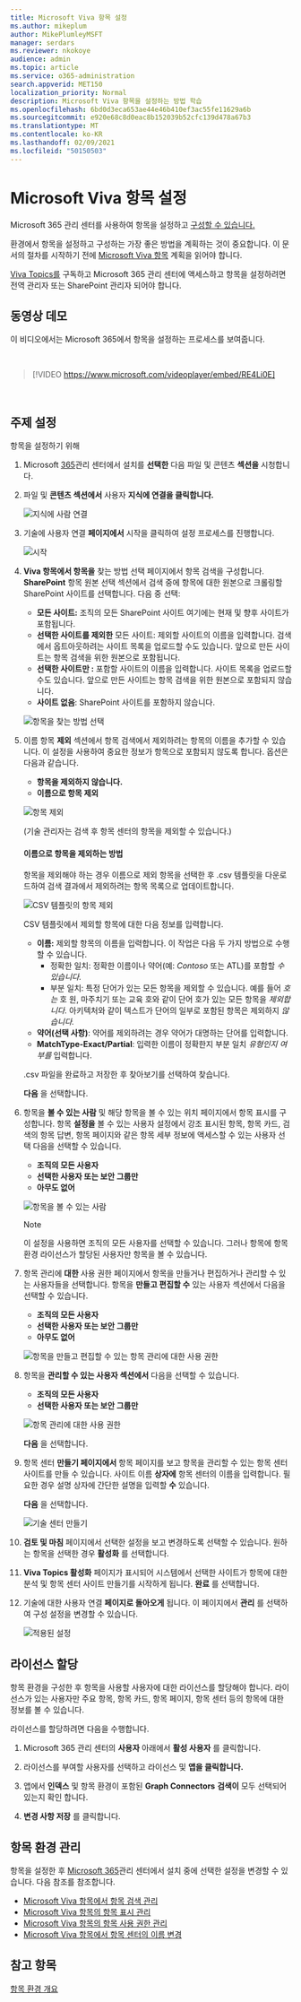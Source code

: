```yaml
---
title: Microsoft Viva 항목 설정
ms.author: mikeplum
author: MikePlumleyMSFT
manager: serdars
ms.reviewer: nkokoye
audience: admin
ms.topic: article
ms.service: o365-administration
search.appverid: MET150
localization_priority: Normal
description: Microsoft Viva 항목을 설정하는 방법 학습
ms.openlocfilehash: 6bd0d3eca653ae44e46b410ef3ac55fe11629a6b
ms.sourcegitcommit: e920e68c8d0eac8b152039b52cfc139d478a67b3
ms.translationtype: MT
ms.contentlocale: ko-KR
ms.lasthandoff: 02/09/2021
ms.locfileid: "50150503"
---
```

# <a name="set-up-microsoft-viva-topics"></a>Microsoft Viva 항목 설정

Microsoft 365 관리 센터를 사용하여 항목을 설정하고 [구성할 수 있습니다.](topic-experiences-overview.md) 

환경에서 항목을 설정하고 구성하는 가장 좋은 방법을 계획하는 것이 중요합니다. 이 문서의 절차를 시작하기 전에 [Microsoft Viva 항목](plan-topic-experiences.md) 계획을 읽어야 합니다.

[Viva Topics를](https://www.microsoft.com/microsoft-viva/topics) 구독하고 Microsoft 365 관리 센터에 액세스하고 항목을 설정하려면 전역 관리자 또는 SharePoint 관리자 되어야 합니다.

## <a name="video-demonstration"></a>동영상 데모

이 비디오에서는 Microsoft 365에서 항목을 설정하는 프로세스를 보여줍니다.

<br>

> [!VIDEO https://www.microsoft.com/videoplayer/embed/RE4Li0E]  

<br>

## <a name="set-up-topics"></a>주제 설정

항목을 설정하기 위해

1. Microsoft [365](https://admin.microsoft.com)관리 센터에서 설치를 **선택한** 다음 파일 및 콘텐츠 **섹션을** 시청합니다.
2. 파일 및 **콘텐츠 섹션에서** 사용자 **지식에 연결을 클릭합니다.**

    ![지식에 사람 연결](../media/admin-org-knowledge-options.png) 

3. 기술에 사용자 연결 **페이지에서**  시작을 클릭하여 설정 프로세스를 진행합니다.

    ![시작](../media/k-get-started.png) 

4. **Viva 항목에서 항목을** 찾는 방법 선택 페이지에서 항목 검색을 구성합니다. **SharePoint** 항목 원본 선택 섹션에서 검색 중에 항목에 대한 원본으로 크롤링할 SharePoint 사이트를 선택합니다. 다음 중 선택:
    - **모든 사이트:** 조직의 모든 SharePoint 사이트 여기에는 현재 및 향후 사이트가 포함됩니다.
    - **선택한 사이트를 제외한** 모든 사이트: 제외할 사이트의 이름을 입력합니다.  검색에서 옵트아웃하려는 사이트 목록을 업로드할 수도 있습니다. 앞으로 만든 사이트는 항목 검색을 위한 원본으로 포함됩니다. 
    - **선택한 사이트만 :** 포함할 사이트의 이름을 입력합니다. 사이트 목록을 업로드할 수도 있습니다. 앞으로 만든 사이트는 항목 검색을 위한 원본으로 포함되지 않습니다.
    - **사이트 없음**: SharePoint 사이트를 포함하지 않습니다.

    ![항목을 찾는 방법 선택](../media/ksetup1.png) 
   
5. 이름 항목 **제외** 섹션에서 항목 검색에서 제외하려는 항목의 이름을 추가할 수 있습니다. 이 설정을 사용하여 중요한 정보가 항목으로 포함되지 않도록 합니다. 옵션은 다음과 같습니다.
    - **항목을 제외하지 않습니다.** 
    - **이름으로 항목 제외**

    ![항목 제외](../media/topics-excluded-by-name.png) 

    (기술 관리자는 검색 후 항목 센터의 항목을 제외할 수 있습니다.)

    #### <a name="how-to-exclude-topics-by-name"></a>이름으로 항목을 제외하는 방법    

    항목을 제외해야 하는 경우 이름으로 제외 항목을 선택한 후 .csv 템플릿을 다운로드하여 검색 결과에서 제외하려는 항목 목록으로 업데이트합니다.

    ![CSV 템플릿의 항목 제외](../media/exclude-topics-csv.png) 

    CSV 템플릿에서 제외할 항목에 대한 다음 정보를 입력합니다.

    - **이름:** 제외할 항목의 이름을 입력합니다. 이 작업은 다음 두 가지 방법으로 수행할 수 있습니다.
        - 정확한 일치: 정확한 이름이나 약어(예: *Contoso* 또는 ATL)를 포함할 *수 있습니다.*
        - 부분 일치: 특정 단어가 있는 모든 항목을 제외할 수 있습니다.  예를 들어 *호는* 호 원, 마주치기 또는 교육 호와 같이 단어 호가 있는 모든 항목을 *제외합니다.*  아키텍처와 같이 텍스트가 단어의 일부로 포함된 항목은 제외하지 *않습니다.*
    - **약어(선택 사항)**: 약어를 제외하려는 경우 약어가 대명하는 단어를 입력합니다.
    - **MatchType-Exact/Partial**: 입력한 이름이 정확한지 부분 일치 *유형인지* *여부를* 입력합니다.

    .csv 파일을 완료하고 저장한 후 찾아보기를 선택하여 찾습니다. 
    
    **다음** 을 선택합니다.

6. 항목을 **볼 수 있는 사람** 및 해당 항목을 볼 수 있는 위치 페이지에서 항목 표시를 구성합니다. 항목 **설정을** 볼 수 있는 사용자 설정에서 강조 표시된 항목, 항목 카드, 검색의 항목 답변, 항목 페이지와 같은 항목 세부 정보에 액세스할 수 있는 사용자 선택 다음을 선택할 수 있습니다.
    - **조직의 모든 사용자**
    - **선택한 사용자 또는 보안 그룹만**
    - **아무도 없어**

    ![항목을 볼 수 있는 사람](../media/ksetup2.png)  

    > [!Note] 
    > 이 설정을 사용하면 조직의 모든 사용자를 선택할 수 있습니다. 그러나 항목에 항목 환경 라이선스가 할당된 사용자만 항목을 볼 수 있습니다.

7. 항목 관리에 **대한** 사용 권한 페이지에서 항목을 만들거나 편집하거나 관리할 수 있는 사용자들을 선택합니다. 항목을 **만들고 편집할 수** 있는 사용자 섹션에서 다음을 선택할 수 있습니다.
    - **조직의 모든 사용자**
    - **선택한 사용자 또는 보안 그룹만**
    - **아무도 없어**

    ![항목을 만들고 편집할 수 있는 항목 관리에 대한 사용 권한](../media/ksetup3.png) 

8. 항목을 **관리할 수 있는 사용자 섹션에서** 다음을 선택할 수 있습니다.
    - **조직의 모든 사용자**
    - **선택한 사용자 또는 보안 그룹만**

    ![항목 관리에 대한 사용 권한](../media/km-setup-create-edit-topics.png) 

    **다음** 을 선택합니다.

9. 항목 센터 **만들기 페이지에서** 항목 페이지를 보고 항목을 관리할 수 있는 항목 센터 사이트를 만들 수 있습니다. 사이트 이름 **상자에** 항목 센터의 이름을 입력합니다. 필요한 경우 설명 상자에 간단한 설명을 입력할 **수** 있습니다. 

   **다음** 을 선택합니다.

   ![기술 센터 만들기](../media/ksetup4.png)  

10. **검토 및 마침** 페이지에서 선택한 설정을 보고 변경하도록 선택할 수 있습니다. 원하는 항목을 선택한 경우 **활성화** 를 선택합니다.

11. **Viva Topics 활성화** 페이지가 표시되어 시스템에서 선택한 사이트가 항목에 대한 분석 및 항목 센터 사이트 만들기를 시작하게 됩니다. **완료** 를 선택합니다.

12. 기술에 대한 사용자 연결 **페이지로 돌아오게** 됩니다. 이 페이지에서 **관리** 를 선택하여 구성 설정을 변경할 수 있습니다. 

    ![적용된 설정](../media/ksetup7.png)    

## <a name="assign-licenses"></a>라이선스 할당

항목 환경을 구성한 후 항목을 사용할 사용자에 대한 라이선스를 할당해야 합니다. 라이선스가 있는 사용자만 주요 항목, 항목 카드, 항목 페이지, 항목 센터 등의 항목에 대한 정보를 볼 수 있습니다. 

라이선스를 할당하려면 다음을 수행합니다.

1. Microsoft 365 관리 센터의 **사용자** 아래에서 **활성 사용자** 를 클릭합니다.

2. 라이선스를 부여할 사용자를 선택하고 라이선스 및 **앱을 클릭합니다.**

3. 앱에서 **인덱스** 및 항목 환경이 포함된 **Graph Connectors** **검색이** 모두 선택되어 있는지 확인 합니다.

4. **변경 사항 저장** 를 클릭합니다.

## <a name="manage-topic-experiences"></a>항목 환경 관리

항목을 설정한 후 [Microsoft 365](https://admin.microsoft.com/AdminPortal#/featureexplorer/csi/KnowledgeManagement)관리 센터에서 설치 중에 선택한 설정을 변경할 수 있습니다. 다음 참조를 참조합니다.

- [Microsoft Viva 항목에서 항목 검색 관리](topic-experiences-discovery.md)
- [Microsoft Viva 항목의 항목 표시 관리](topic-experiences-knowledge-rules.md)
- [Microsoft Viva 항목의 항목 사용 권한 관리](topic-experiences-user-permissions.md)
- [Microsoft Viva 항목에서 항목 센터의 이름 변경](topic-experiences-administration.md)

## <a name="see-also"></a>참고 항목

[항목 환경 개요](topic-experiences-overview.md)

